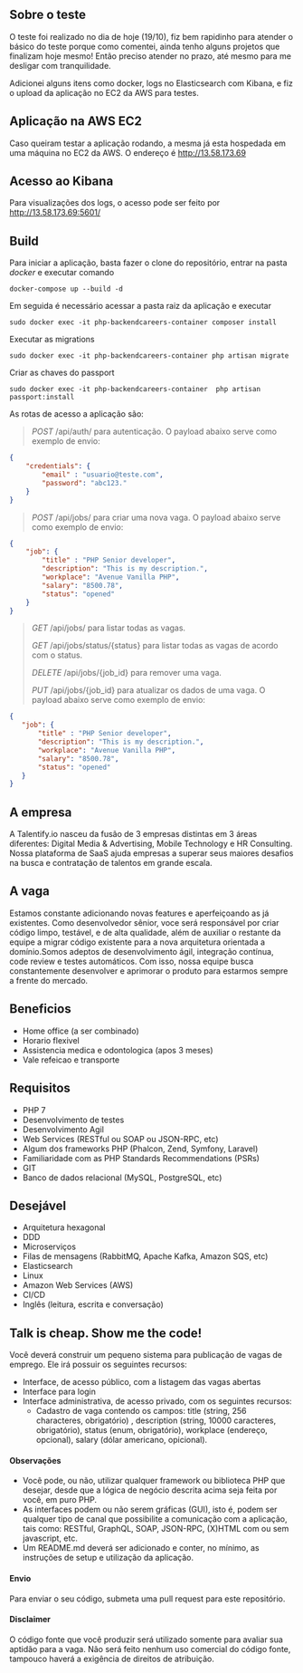 ## Sobre o teste
O teste foi realizado no dia de hoje (19/10), fiz bem rapidinho para atender o básico do teste porque como comentei,
ainda tenho alguns projetos que finalizam hoje mesmo! Então preciso atender no prazo, até mesmo para me desligar
com tranquilidade.

Adicionei alguns itens como docker, logs no Elasticsearch com Kibana, e fiz o upload da aplicação no EC2 da AWS 
para testes.

## Aplicação na AWS EC2
Caso queiram testar a aplicação rodando, a mesma já esta hospedada em uma máquina no EC2 da AWS. O endereço é http://13.58.173.69

## Acesso ao Kibana
Para visualizações dos logs, o acesso pode ser feito por http://13.58.173.69:5601/

## Build
Para iniciar a aplicação, basta fazer o clone do repositório, entrar na pasta *docker* e executar comando
````shell script
docker-compose up --build -d
````

Em seguida é necessário acessar a pasta raiz da aplicação e executar

````shell script
sudo docker exec -it php-backendcareers-container composer install
````

Executar as migrations

````shell script
sudo docker exec -it php-backendcareers-container php artisan migrate
````

Criar as chaves do passport

````shell script
sudo docker exec -it php-backendcareers-container  php artisan passport:install
````

As rotas de acesso a aplicação são:

> *POST* /api/auth/ para autenticação. O payload abaixo serve como exemplo de envio:
````json
{
    "credentials": {
        "email" : "usuario@teste.com",
        "password": "abc123."
    }
}
````

> *POST* /api/jobs/ para criar uma nova vaga. O payload abaixo serve como exemplo de envio:

````json
{
    "job": {
        "title" : "PHP Senior developer",
        "description": "This is my description.",
        "workplace": "Avenue Vanilla PHP",
        "salary": "8500.78",
        "status": "opened"
    }
}
````

> *GET* /api/jobs/ para listar todas as vagas.
>
> *GET* /api/jobs/status/{status} para listar todas as vagas de acordo com o status.
>
> *DELETE* /api/jobs/{job_id} para remover uma vaga.
>
> *PUT* /api/jobs/{job_id} para atualizar os dados de uma vaga. O payload abaixo serve como exemplo de envio:
                                                               
````json
{
   "job": {
       "title" : "PHP Senior developer",
       "description": "This is my description.",
       "workplace": "Avenue Vanilla PHP",
       "salary": "8500.78",
       "status": "opened"
   }
}
````

## A empresa
A Talentify.io nasceu da fusão de 3 empresas distintas em 3 áreas diferentes: Digital Media & Advertising, Mobile Technology e HR Consulting. Nossa plataforma de SaaS ajuda empresas a superar seus maiores desafios na  busca e contratação de talentos em grande escala.

## A vaga
Estamos constante adicionando novas features e aperfeiçoando as já existentes. Como desenvolvedor sênior, voce será responsável por criar código limpo, testável, e de alta qualidade, além de auxiliar o restante da equipe a migrar código existente para a nova arquitetura orientada a domínio.Somos adeptos de desenvolvimento ágil, integração contínua, code review e testes automáticos. Com isso, nossa equipe busca constantemente desenvolver e aprimorar o produto para estarmos sempre a frente do mercado.

## Beneficios
- Home office (a ser combinado)
- Horario flexivel
- Assistencia medica e odontologica (apos 3 meses)
- Vale refeicao e transporte

## Requisitos
- PHP 7
- Desenvolvimento de testes
- Desenvolvimento Agil
- Web Services (RESTful ou SOAP ou JSON-RPC, etc)
- Algum dos frameworks PHP (Phalcon, Zend, Symfony, Laravel)
- Familiaridade com as PHP Standards Recommendations (PSRs)
- GIT
- Banco de dados relacional (MySQL, PostgreSQL, etc)

## Desejável
- Arquitetura hexagonal
- DDD
- Microserviços
- Filas de mensagens (RabbitMQ, Apache Kafka, Amazon SQS, etc)
- Elasticsearch
- Linux
- Amazon Web Services (AWS)
- CI/CD
- Inglês (leitura, escrita e conversação)

## Talk is cheap. Show me the code!
Você deverá construir um pequeno sistema para publicação de vagas de emprego. Ele irá possuir os seguintes recursos:
* Interface, de acesso público, com a listagem das vagas abertas
* Interface para login
* Interface administrativa, de acesso privado, com os seguintes recursos:
  * Cadastro de vaga contendo os campos: title (string, 256 characteres, obrigatório) , description (string, 10000 caracteres, obrigatório), status (enum, obrigatório), workplace (endereço, opcional), salary (dólar americano, opicional).
 
#### Observações
- Você pode, ou não, utilizar qualquer framework ou biblioteca PHP que desejar, desde que a lógica de negócio descrita acima seja feita por você, em puro PHP.
- As interfaces podem ou não serem gráficas (GUI), isto é, podem ser qualquer tipo de canal que possibilite a comunicação com a aplicação, tais como: RESTful, GraphQL, SOAP, JSON-RPC, (X)HTML com ou sem javascript, etc.
- Um README.md deverá ser adicionado e conter, no mínimo, as instruções de setup e utilização da aplicação.

#### Envio
Para enviar o seu código, submeta uma pull request para este repositório.

#### Disclaimer
O código fonte que você produzir será utilizado somente para avaliar sua aptidão para a vaga. Não será feito nenhum uso comercial do código fonte, tampouco haverá a exigência de direitos de atribuição.

